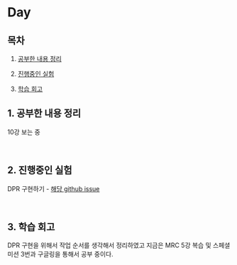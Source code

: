 <!--
구조
*
    *
        * <br>
            &nbsp; - &nbsp; <br>
                &nbsp;&nbsp;&nbsp;&nbsp; ‣ &nbsp; <br>
                    &nbsp;&nbsp;&nbsp;&nbsp;&nbsp;&nbsp;&nbsp;&nbsp; * &nbsp; <br>
-->

# Day 

## 목차 

1. [공부한 내용 정리](#1-공부한-내용-정리)

2. [진행중인 실험](#2-진행중인-실험)

3. [학습 회고](#3-학습-회고)

## 1. 공부한 내용 정리

10강 보는 중

<br>

## 2. 진행중인 실험

DPR 구현하기 - [해당 github issue](https://github.com/boostcampaitech2/mrc-level2-nlp-04/issues/8)

<br>


## 3. 학습 회고

DPR 구현을 위해서 작업 순서를 생각해서 정리하였고 지금은 MRC 5강 복습 및 스페셜 미션 3번과 구글링을 통해서 공부 중이다.

<br>